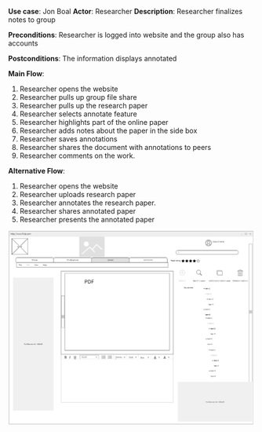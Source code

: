 **Use case**:
Jon Boal
**Actor**:
Researcher
**Description**: 
Researcher finalizes notes to group

**Preconditions**: 
Researcher is logged into website and the group also has accounts

**Postconditions**: The information displays annotated 

**Main Flow**:
1. Researcher opens the website
2. Researcher pulls up group file share 
3. Researcher pulls up the research paper
4. Researcher selects annotate feature
5. Researcher highlights part of the online paper
6. Researcher adds notes about the paper in the side box
7. Researcher saves annotations
8. Researcher shares the document with annotations to peers
9. Researcher comments on the work.


**Alternative Flow**:
1. Researcher opens the website
2. Researcher uploads research paper
3. Researcher annotates the research paper. 
4. Researcher shares annotated paper  
5. Researcher presents the annotated paper


![Sketch of interface for use case](pulpUIjb.png)
